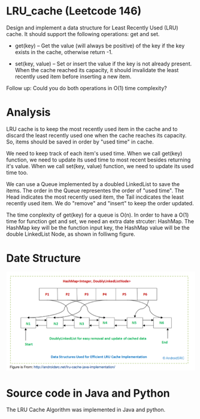 # LRU_cache (Leetcode 146)

Design and implement a data structure for Least Recently Used (LRU) cache. 
It should support the following operations: get and set.

  * get(key) – Get the value (will always be positive) of the key if the key exists in the cache, otherwise return -1.

  * set(key, value) – Set or insert the value if the key is not already present. When the cache reached its capacity, it should invalidate the least recently used item before inserting a new item.

Follow up:
Could you do both operations in O(1) time complexity?

# Analysis 

LRU cache is to keep the most recently used item in the cache and to discard the least recently used one when the cache reaches its capacity. So, items should be saved in order by "used time" in cache. 

We need to keep track of each item's used time.  When we call get(key) function, we need to update its used time to most recent besides returning it's value. When we call set(key, value) function,  we need to update its used time too.

We can use a Queue implemented by a doubled LinkedList to save the items. 
The order in the Queue representes the order of "used time". The Head indicates the most recently used item, the Tail incdicates the least recently used item. We do "remove" and "insert" to keep the order updated.  

The time conplexity of get(key) for a queue is O(n). 
In order to have a O(1) time for function get and set, we need an extra date strcuter: HashMap.
The HashMap key will be the function input key, the HashMap value will be the double LinkedList Node, as shown in folliwng figure.

# Date Structure

![Date Structure](date_structure.png)


# Source code in Java and Python 

The LRU Cache Algorithm was implemented in Java and python.
